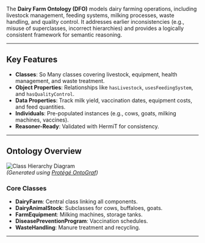 
The **Dairy Farm Ontology (DFO)** models dairy farming operations, including livestock management, feeding systems, milking processes, waste handling, and quality control. It addresses earlier inconsistencies (e.g., misuse of superclasses, incorrect hierarchies) and provides a logically consistent framework for semantic reasoning.

---

## Key Features
- **Classes**: So Many classes covering livestock, equipment, health management, and waste treatment.
- **Object Properties**: Relationships like `hasLivestock`, `usesFeedingSystem`, and `hasQualityControl`.
- **Data Properties**: Track milk yield, vaccination dates, equipment costs, and feed quantities.
- **Individuals**: Pre-populated instances (e.g., cows, goats, milking machines, vaccines).
- **Reasoner-Ready**: Validated with HermiT for consistency.

---

## Ontology Overview
![Class Hierarchy Diagram](assets/class_diagram.png)  
*(Generated using [Protégé OntoGraf](https://protege.stanford.edu/))*  

### Core Classes
- **DairyFarm**: Central class linking all components.
- **DairyAnimalStock**: Subclasses for cows, buffaloes, goats.
- **FarmEquipment**: Milking machines, storage tanks.
- **DiseasePreventionProgram**: Vaccination schedules.
- **WasteHandling**: Manure treatment and recycling.

---

